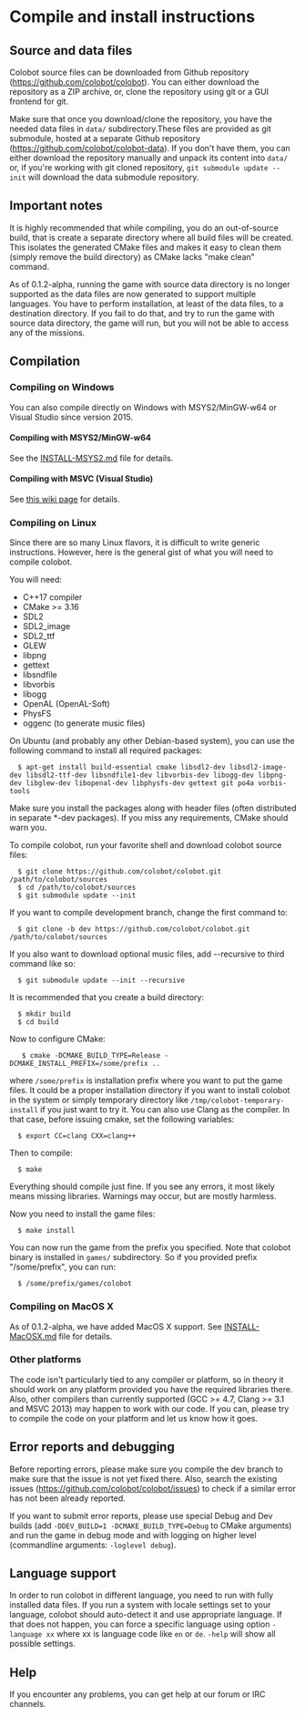 # Compile and install instructions

## Source and data files

Colobot source files can be downloaded from Github repository (https://github.com/colobot/colobot). You can either download
the repository as a ZIP archive, or, clone the repository using git or a GUI frontend for git.

Make sure that once you download/clone the repository, you have the needed data files in `data/` subdirectory.These files
are provided as git submodule, hosted at a separate Github repository (https://github.com/colobot/colobot-data).
If you don't have them, you can either download the repository manually and unpack its content into `data/` or,
if you're working with git cloned repository, `git submodule update --init` will download the data submodule repository.


## Important notes

It is highly recommended that while compiling, you do an out-of-source build, that is create a separate directory where all build files
will be created. This isolates the generated CMake files and makes it easy to clean them (simply remove the build directory)
as CMake lacks "make clean" command.

As of 0.1.2-alpha, running the game with source data directory is no longer supported as the data files
are now generated to support multiple languages. You have to perform installation, at least of the data files, to a destination
directory. If you fail to do that, and try to run the game with source data directory, the game will run, but you will not be able to access
any of the missions.


## Compilation

### Compiling on Windows

You can also compile directly on Windows with MSYS2/MinGW-w64 or Visual Studio since version 2015.

#### Compiling with MSYS2/MinGW-w64

See the [INSTALL-MSYS2.md](INSTALL-MSYS2.md) file for details.

#### Compiling with MSVC (Visual Studio)

See [this wiki page](https://github.com/colobot/colobot/wiki/How-to-Build-Colobot:-Gold-Edition-Using-MSVC) for details.


### Compiling on Linux

Since there are so many Linux flavors, it is difficult to write generic instructions. However, here is the general gist of what
you will need to compile colobot.

You will need:
 * C++17 compiler
 * CMake >= 3.16
 * SDL2
 * SDL2_image
 * SDL2_ttf
 * GLEW
 * libpng
 * gettext
 * libsndfile
 * libvorbis
 * libogg
 * OpenAL (OpenAL-Soft)
 * PhysFS
 * oggenc (to generate music files)

On Ubuntu (and probably any other Debian-based system), you can use the following command to install all required packages:
```
  $ apt-get install build-essential cmake libsdl2-dev libsdl2-image-dev libsdl2-ttf-dev libsndfile1-dev libvorbis-dev libogg-dev libpng-dev libglew-dev libopenal-dev libphysfs-dev gettext git po4a vorbis-tools
```

Make sure you install the packages along with header files (often distributed in separate *-dev packages). If you miss any requirements,
CMake should warn you.

To compile colobot, run your favorite shell and download colobot source files:
```
  $ git clone https://github.com/colobot/colobot.git /path/to/colobot/sources
  $ cd /path/to/colobot/sources
  $ git submodule update --init
```
If you want to compile development branch, change the first command to:
```
  $ git clone -b dev https://github.com/colobot/colobot.git /path/to/colobot/sources
```
If you also want to download optional music files, add --recursive to third command like so:
```
  $ git submodule update --init --recursive
```
It is recommended that you create a build directory:
```
  $ mkdir build
  $ cd build
```
Now to configure CMake:
```
   $ cmake -DCMAKE_BUILD_TYPE=Release -DCMAKE_INSTALL_PREFIX=/some/prefix ..
```
where `/some/prefix` is installation prefix where you want to put the game files. It could be a proper installation directory
if you want to install colobot in the system or simply temporary directory like `/tmp/colobot-temporary-install` if you just want to try it.
You can also use Clang as the compiler. In that case, before issuing cmake, set the following variables:
```
  $ export CC=clang CXX=clang++
```
Then to compile:
```
  $ make
```
Everything should compile just fine. If you see any errors, it most likely means missing libraries. Warnings may occur,
but are mostly harmless.

Now you need to install the game files:
```
  $ make install
```
You can now run the game from the prefix you specified. Note that colobot binary is installed in `games/` subdirectory.
So if you provided prefix "/some/prefix", you can run:
```
  $ /some/prefix/games/colobot
```

### Compiling on MacOS X

As of 0.1.2-alpha, we have added MacOS X support. See [INSTALL-MacOSX.md](INSTALL-MacOSX.md)
file for details.


### Other platforms

The code isn't particularly tied to any compiler or platform, so in theory it should work on any platform provided you have
the required libraries there.  Also, other compilers than currently supported (GCC >= 4.7, Clang >= 3.1 and MSVC 2013) may happen to work with our code.
If you can, please try to compile the code on your platform and let us know how it goes.


## Error reports and debugging

Before reporting errors, please make sure you compile the dev branch to make sure that the issue is not yet fixed there. Also, search the
existing issues (https://github.com/colobot/colobot/issues) to check if a similar error has not been already reported.

If you want to submit error reports, please use special Debug and Dev builds (add `-DDEV_BUILD=1 -DCMAKE_BUILD_TYPE=Debug` to CMake arguments)
and run the game in debug mode and with logging on higher level (commandline arguments: `-loglevel debug`).


## Language support

In order to run colobot in different language, you need to run with fully installed data files.
If you run a system with locale settings set to your language, colobot should auto-detect it and use appropriate language. If that does not happen,
you can force a specific language using option `-language xx` where xx is language code like `en` or `de`. `-help` will show all possible settings.


## Help

If you encounter any problems, you can get help at our forum or IRC channels.

